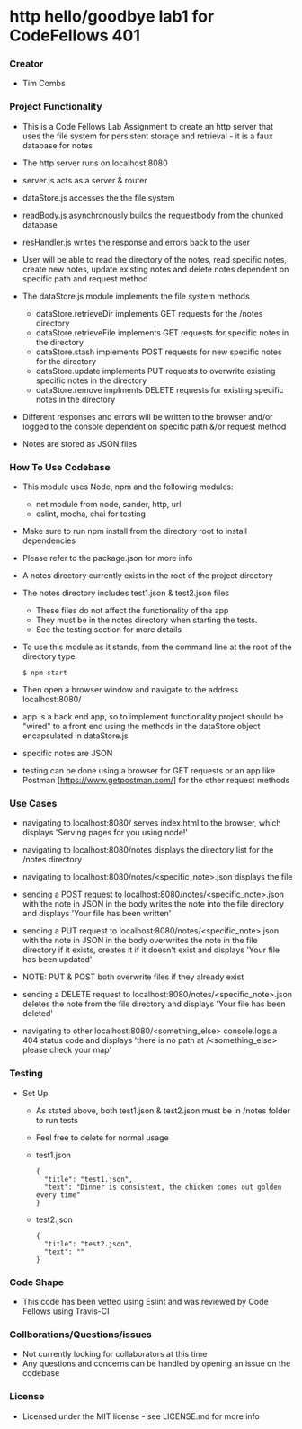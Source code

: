 # http hello/goodbye lab1 for CodeFellows 401

### Creator
 - Tim Combs

### Project Functionality
  - This is a Code Fellows Lab Assignment to create an http server that uses the file system for persistent storage and retrieval - it is a faux database for notes
  - The http server runs on localhost:8080

  - server.js acts as a server & router
  - dataStore.js accesses the the file system
  - readBody.js asynchronously builds the requestbody from the chunked database
  - resHandler.js writes the response and errors back to the user 

  - User will be able to read the directory of the notes, read specific notes, create new notes, update existing notes and delete notes dependent on specific path and request method
  - The dataStore.js module implements the file system methods
    - dataStore.retrieveDir implements GET requests for the /notes directory
    - dataStore.retrieveFile implements GET requests for specific notes in the directory
    - dataStore.stash implements POST requests for new specific notes for the directory
    - dataStore.update implements PUT requests to overwrite existing specific notes in the directory
    - dataStore.remove implments DELETE requests for existing specific notes in the directory
  
  - Different responses and errors will be written to the browser and/or logged to the console dependent on specific path &/or request method
  - Notes are stored as JSON files

### How To Use Codebase
  - This module uses Node, npm and the following modules:
    - net module from node, sander, http, url
    - eslint, mocha, chai for testing
  - Make sure to run npm install from the directory root to install dependencies
  - Please refer to the package.json for more info
  
  - A notes directory currently exists in the root of the project directory
  - The notes directory includes test1.json & test2.json files
    - These files do not affect the functionality of the app
    - They must be in the notes directory when starting the tests.
    - See the testing section for more details

  - To use this module as it stands, from the command line at the root of the directory type:
    ```
    $ npm start
    ``` 
  - Then open a browser window and navigate to the address localhost:8080/

  - app is a back end app, so to implement functionality project should be "wired" to a front end using the methods in the dataStore object encapsulated in dataStore.js

  - specific notes are JSON

  - testing can be done using a browser for GET requests or an app like Postman [https://www.getpostman.com/] for the other request methods


### Use Cases

  - navigating to localhost:8080/ serves index.html to the browser, which displays 'Serving pages for you using node!'

  - navigating to localhost:8080/notes displays the directory list for the /notes directory
  - navigating to localhost:8080/notes/<specific_note>.json displays the file

  - sending a POST request to localhost:8080/notes/<specific_note>.json with the note in JSON in the body writes the note into the file directory and displays 'Your file has been written'

  - sending a PUT request to localhost:8080/notes/<specific_note>.json with the note in JSON in the body overwrites the note in the file directory if it exists, creates it if it doesn't exist and displays 'Your file has been updated'

  - NOTE: PUT & POST both overwrite files if they already exist

  - sending a DELETE request to localhost:8080/notes/<specific_note>.json deletes the note from the file directory and displays 'Your file has been deleted'

  - navigating to other localhost:8080/<something_else> console.logs a 404 status code and displays 'there is no path at /<something_else> please check your map'
  

### Testing
  - Set Up
    - As stated above, both test1.json & test2.json must be in /notes folder to run tests
    - Feel free to delete for normal usage
    - test1.json
      ```
      {
        "title": "test1.json",
        "text": "Dinner is consistent, the chicken comes out golden every time"
      }
      ```

    - test2.json
      ```
      {
        "title": "test2.json",
        "text": ""
      }
      ```


### Code Shape
  - This code has been vetted using Eslint and was reviewed by Code Fellows using Travis-CI

### Collborations/Questions/issues
  - Not currently looking for collaborators at this time
  - Any questions and concerns can be handled by opening an issue on the codebase

### License
  - Licensed under the MIT license - see LICENSE.md for more info
